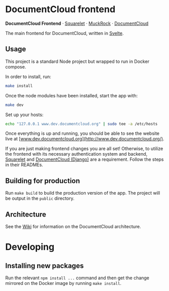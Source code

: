 # DocumentCloud frontend
**DocumentCloud Frontend** &middot; [Squarelet][squarelet] &middot; [MuckRock][muckrock] &middot; [DocumentCloud][documentcloud]

The main frontend for DocumentCloud, written in [Svelte](https://svelte.dev/).

## Usage

This project is a standard Node project but wrapped to run in Docker compose.

In order to install, run:

```bash
make install
```

Once the node modules have been installed, start the app with:

```bash
make dev
```

Set up your hosts:

```bash
echo "127.0.0.1 www.dev.documentcloud.org" | sudo tee -a /etc/hosts
```

Once everything is up and running, you should be able to see the website live at [www.dev.documentcloud.org](http://www.dev.documentcloud.org/).

If you are just making frontend changes you are all set! Otherwise, to utilize the frontend with its necessary authentication system and backend, [Squarelet](https://github.com/muckrock/squarelet) and [DocumentCloud (Django)](https://github.com/muckrock/documentcloud) are a requirement. Follow the steps in their READMEs.

## Building for production

Run `make build` to build the production version of the app. The project will be output in the `public` directory.

## Architecture

See the [Wiki](https://github.com/MuckRock/documentcloud-frontend/wiki) for information on the DocumentCloud architecture.

# Developing

## Installing new packages

Run the relevant `npm install ...` command and then get the change mirrored on the Docker image by running `make install`.

[muckrock]: https://github.com/MuckRock/muckrock
[documentcloud]: https://github.com/MuckRock/documentcloud
[squarelet]: https://github.com/muckrock/squarelet
